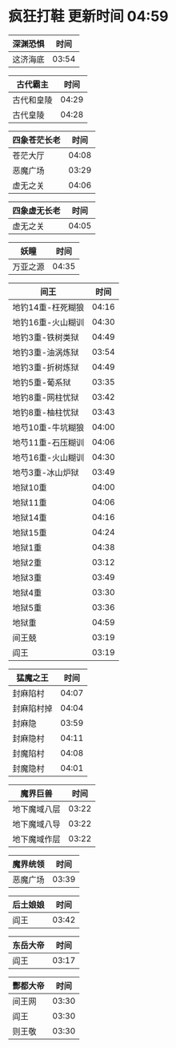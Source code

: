 # 疯狂打鞋 更新时间 04:59

| 深渊恐惧   | 时间    |
|--------|-------|
| 这济海底 | 03:54 |

| 古代霸主   | 时间    |
|--------|-------|
| 古代和皇陵 | 04:29 |
| 古代皇陵 | 04:28 |

| 四象苍茫长老   | 时间    |
|--------|-------|
| 苍茫大厅 | 04:08 |
| 恶魔广场 | 03:29 |
| 虚无之关 | 04:06 |

| 四象虚无长老   | 时间    |
|--------|-------|
| 虚无之关 | 04:05 |

| 妖瞳   | 时间    |
|--------|-------|
| 万亚之源 | 04:35 |

| 间王   | 时间    |
|--------|-------|
| 地钓14重-枉死糊狼 | 04:16 |
| 地钓16重-火山糊训 | 04:30 |
| 地钓3重-铁树类狱 | 04:49 |
| 地钓3重-油涡炼狱 | 03:54 |
| 地钓3重-折树炼狱 | 04:49 |
| 地钓5重-葡系狱 | 03:35 |
| 地钓8重-网柱忧狱 | 03:42 |
| 地钓8重-柚柱忧狱 | 03:43 |
| 地芍10重-牛坑糊狼 | 04:00 |
| 地芍11重-石压糊训 | 04:06 |
| 地芍16重-火山糊训 | 04:30 |
| 地芍3重-冰山炉狱 | 03:49 |
| 地狱10重 | 04:00 |
| 地狱11重 | 04:06 |
| 地狱14重 | 04:16 |
| 地狱15重 | 04:24 |
| 地狱1重 | 04:38 |
| 地狱2重 | 03:12 |
| 地狱3重 | 03:49 |
| 地狱4重 | 03:30 |
| 地狱5重 | 03:36 |
| 地狱重 | 04:59 |
| 间王兢 | 03:19 |
| 阎王 | 03:19 |

| 猛魔之王   | 时间    |
|--------|-------|
| 封麻陷村 | 04:07 |
| 封麻陷村掉 | 04:04 |
| 封麻隐 | 03:59 |
| 封麻隐村 | 04:11 |
| 封魔陷村 | 04:08 |
| 封魔隐村 | 04:01 |

| 魔界巨兽   | 时间    |
|--------|-------|
| 地下魔域八层 | 03:22 |
| 地下魔域八导 | 03:22 |
| 地下魔域作层 | 03:22 |

| 魔界统领   | 时间    |
|--------|-------|
| 恶魔广场 | 03:39 |

| 后土娘娘   | 时间    |
|--------|-------|
| 阎王 | 03:42 |

| 东岳大帝   | 时间    |
|--------|-------|
| 阎王 | 03:17 |

| 酆都大帝   | 时间    |
|--------|-------|
| 间王网 | 03:30 |
| 阎王 | 03:30 |
| 则王敬 | 03:30 |